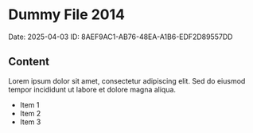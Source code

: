 # Dummy File 2014

Date: 2025-04-03
ID: 8AEF9AC1-AB76-48EA-A1B6-EDF2D89557DD

## Content

Lorem ipsum dolor sit amet, consectetur adipiscing elit.
Sed do eiusmod tempor incididunt ut labore et dolore magna aliqua.

* Item 1
* Item 2
* Item 3
